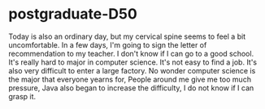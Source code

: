 # postgraduate-D50
Today is also an ordinary day, but my cervical spine seems to feel a bit uncomfortable. In a few days, I'm going to sign the letter of recommendation to my teacher. I don't know if I can go to a good school. It's really hard to major in computer science. It's not easy to find a job. It's also very difficult to enter a large factory. No wonder computer science is the major that everyone yearns for, People around me give me too much pressure, Java also began to increase the difficulty, I do not know if I can grasp it.
